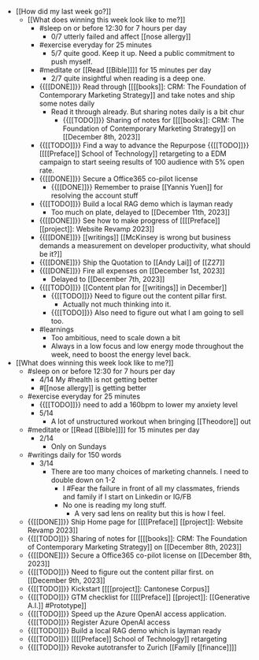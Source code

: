 - [[How did my last week go?]]
    - [[What does winning this week look like to me?]]
        - #sleep on or before 12:30 for 7 hours per day
            - 0/7 utterly failed and affect [[nose allergy]]
        - #exercise everyday for 25 minutes
            - 5/7 quite good. Keep it up. Need a public commitment to push myself.
        - #meditate or [[Read [[Bible]]]] for 15 minutes per day
            - 2/7 quite insightful when reading is a deep one.
        - {{[[DONE]]}} Read through [[[[books]]: CRM: The Foundation of Contemporary Marketing Strategy]] and take notes and ship some notes daily
            - Read it through already. But sharing notes daily is a bit chur
                - {{[[TODO]]}}  Sharing of notes for [[[[books]]: CRM: The Foundation of Contemporary Marketing Strategy]] on [[December 8th, 2023]]
        - {{[[TODO]]}}  Find a way to advance the Repurpose {{[[TODO]]}}  [[[[Preface]] School of Technology]] retargeting to a EDM campaign to start seeing results of 100 audience with 5% open rate.
        - {{[[DONE]]}}  Secure a Office365 co-pilot license
            - {{[[DONE]]}}  Remember to praise [[Yannis Yuen]] for resolving the account stuff
        - {{[[TODO]]}}  Build a local RAG demo which is layman ready
            - Too much on plate, delayed to [[December 11th, 2023]]
        - {{[[DONE]]}}  See how to make progress of [[[[Preface]] [[project]]: Website Revamp 2023]]
        - {{[[DONE]]}}  [[writings]] [[McKinsey is wrong but business demands a measurement on developer productivity, what should be it?]]
        - {{[[DONE]]}}  Ship the Quotation to [[Andy Lai]] of [[Z27]]
        - {{[[DONE]]}}  Fire all expenses on [[December 1st, 2023]]
            - Delayed to [[December 7th, 2023]]
        - {{[[TODO]]}}  [[Content plan for [[writings]] in December]]
            - {{[[TODO]]}}  Need to figure out the content pillar first.
                - Actually not much thinking into it.
            - {{[[TODO]]}}  Also need to figure out what I am going to sell too.
        - #learnings
            - Too ambitious, need to scale down a bit
            - Always in a low focus and low energy mode throughout the week, need to boost the energy level back.
- [[What does winning this week look like to me?]]
    - #sleep on or before 12:30 for 7 hours per day
        - 4/14 My #health is not getting better
        - #[[nose allergy]] is getting better
    - #exercise everyday for 25 minutes
        - {{[[TODO]]}}  need to add a 160bpm to lower my anxiety level
        - 5/14
            - A lot of unstructured workout when bringing [[Theodore]] out
    - #meditate or [[Read [[Bible]]]] for 15 minutes per day
        - 2/14
            - Only on Sundays
    - #writings daily for 150 words
        - 3/14
            - There are too many choices of marketing channels. I need to double down on 1-2
                - I #Fear the failure in front of all my classmates, friends and family if I start on Linkedin or IG/FB
                - No one is reading my long stuff.
                    - A very sad lens on reality but this is how I feel.
    - {{[[DONE]]}}  Ship Home page for [[[[Preface]] [[project]]: Website Revamp 2023]] 
    - {{[[TODO]]}}  Sharing of notes for [[[[books]]: CRM: The Foundation of Contemporary Marketing Strategy]] on [[December 8th, 2023]]
    - {{[[DONE]]}}  Secure a Office365 co-pilot license on [[December 8th, 2023]]
    - {{[[TODO]]}}  Need to figure out the content pillar first. on [[December 9th, 2023]]
    - {{[[TODO]]}} Kickstart [[[[project]]: Cantonese Corpus]]
    - {{[[TODO]]}}  GTM checklist for [[[[Preface]] [[project]]: [[Generative A.I.]] #Prototype]]
    - {{[[TODO]]}}  Speed up the Azure OpenAI access application. {{[[TODO]]}}  Register Azure OpenAI access
    - {{[[TODO]]}}  Build a local RAG demo which is layman ready
    - {{[[TODO]]}}  [[[[Preface]] School of Technology]] retargeting
    - {{[[TODO]]}}  Revoke autotransfer to Zurich [[Family [[finance]]]]

